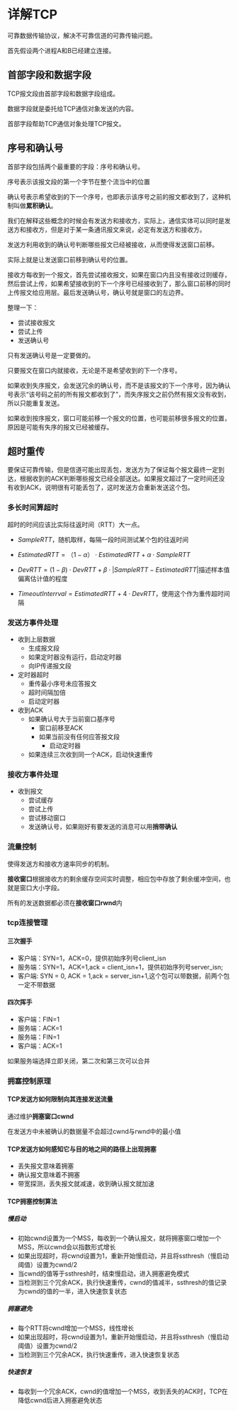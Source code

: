 # 详解TCP

可靠数据传输协议，解决不可靠信道的可靠传输问题。

首先假设两个进程A和B已经建立连接。

## 首部字段和数据字段

TCP报文段由首部字段和数据字段组成。

数据字段就是委托给TCP通信对象发送的内容。

首部字段帮助TCP通信对象处理TCP报文。

## 序号和确认号

首部字段包括两个最重要的字段：序号和确认号。

序号表示该报文段的第一个字节在整个流当中的位置

确认号表示希望收到的下一个序号，也即表示该序号之前的报文都收到了，这种机制叫做**累积确认**。

我们在解释这些概念的时候会有发送方和接收方，实际上，通信实体可以同时是发送方和接收方，但是对于某一条通讯报文来说，必定有发送方和接收方。



发送方利用收到的确认号判断哪些报文已经被接收，从而使得发送窗口前移。

实际上就是让发送窗口前移到确认号的位置。

接收方每收到一个报文，首先尝试接收报文，如果在窗口内且没有接收过则缓存，然后尝试上传，如果希望接收到的下一个序号已经接收到了，那么窗口前移的同时上传报文给应用层。最后发送确认号，确认号就是窗口的左边界。

整理一下：

- 尝试接收报文
- 尝试上传
- 发送确认号

只有发送确认号是一定要做的。

只要报文在窗口内就接收，无论是不是希望收到的下一个序号。

如果收到失序报文，会发送冗余的确认号，而不是该报文的下一个序号，因为确认号表示“该号码之前的所有报文都收到了”，而失序报文之前仍然有报文没有收到，所以只能重复发送。

如果收到按序报文，窗口可能前移一个报文的位置，也可能前移很多报文的位置，原因是可能有失序的报文已经被缓存。



## 超时重传

要保证可靠传输，但是信道可能出现丢包，发送方为了保证每个报文最终一定到达，根据收到的ACK判断哪些报文已经全部送达。如果报文超过了一定时间还没有收到ACK，说明很有可能丢包了，这时发送方会重新发送这个包。

### 多长时间算超时

超时的时间应该比实际往返时间（RTT）大一点。

- $SampleRTT$，随机取样，每隔一段时间测试某个包的往返时间
- $EstimatedRTT=（1-\alpha）\cdot EstimatedRTT + \alpha\cdot SampleRTT$

- $DevRTT = (1-\beta)\cdot DevRTT + \beta\cdot |SampleRTT - EstimatedRTT|$描述样本值偏离估计值的程度

- $TimeoutInterrval = EstimatedRTT + 4\cdot DevRTT$，使用这个作为重传超时间隔

### 发送方事件处理

- 收到上层数据
  - 生成报文段
  - 如果定时器没有运行，启动定时器
  - 向IP传递报文段
- 定时器超时
  - 重传最小序号未应答报文
  - 超时间隔加倍
  - 启动定时器
- 收到ACK
  - 如果确认号大于当前窗口基序号
    - 窗口前移至ACK
    - 如果当前没有任何应答报文段
      - 启动定时器
  - 如果连续三次收到同一个ACK，启动快速重传

### 接收方事件处理

- 收到报文
  - 尝试缓存
  - 尝试上传
  - 尝试移动窗口
  - 发送确认号，如果刚好有要发送的消息可以用**捎带确认**

### 流量控制

使得发送方和接收方速率同步的机制。

**接收窗口**根据接收方的剩余缓存空间实时调整，相应包中存放了剩余缓冲空间，也就是窗口大小字段。

所有的发送数据都必须在**接收窗口rwnd**内

### tcp连接管理

#### 三次握手

- 客户端：SYN=1，ACK=0，提供初始序列号client_isn
- 服务端：SYN=1，ACK=1,ack = client_isn+1，提供初始序列号server_isn;
- 客户端:  SYN = 0,  ACK = 1,ack = server_isn+1,这个包可以带数据，前两个包一定不带数据

#### 四次挥手

- 客户端：FIN=1
- 服务端：ACK=1
- 服务端：FIN=1
- 客户端：ACK=1

如果服务端选择立即关闭，第二次和第三次可以合并

### 拥塞控制原理

#### TCP发送方如何限制向其连接发送流量

通过维护**拥塞窗口cwnd**

在发送方中未被确认的数据量不会超过cwnd与rwnd中的最小值

#### TCP发送方如何感知它与目的地之间的路径上出现拥塞

- 丢失报文意味着拥塞
- 确认报文意味着不拥塞
- 带宽探测，丢失报文就减速，收到确认报文就加速

#### TCP拥塞控制算法

##### 慢启动

- 初始cwnd设置为一个MSS，每收到一个确认报文，就将拥塞窗口增加一个MSS，所以cwnd会以指数形式增长
- 如果出现超时，将cwnd设置为1，重新开始慢启动，并且将ssthresh（慢启动阈值）设置为cwnd/2
- 当cwnd的值等于ssthresh时，结束慢启动，进入拥塞避免模式
- 当检测到三个冗余ACK，执行快速重传，cwnd的值减半，ssthresh的值记录为cwnd的值的一半，进入快速恢复状态

##### 拥塞避免

- 每个RTT将cwnd增加一个MSS，线性增长
- 如果出现超时，将cwnd设置为1，重新开始慢启动，并且将ssthresh（慢启动阈值）设置为cwnd/2
- 当检测到三个冗余ACK，执行快速重传，进入快速恢复状态

##### 快速恢复

- 每收到一个冗余ACK，cwnd的值增加一个MSS，收到丢失的ACK时，TCP在降低cwnd后进入拥塞避免状态


